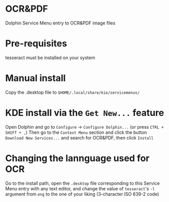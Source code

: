 # OCR&PDF
Dolphin Service Menu entry to OCR&amp;PDF image files

# Pre-requisites
tesseract must be installed on your system

# Manual install
Copy the .desktop file to `$HOME/.local/share/kio/servicemenus/`

# KDE install via the `Get New...` feature
Open Dolphin and go to `Configure` -> `Configure Dolphin...` (or press `CTRL + SHIFT + ,`)
Then go to the `Context Menu` section and click the button `Download New Services...` and search for OCR&PDF, then click `Install`

# Changing the lannguage used for OCR
Go to the install path, open the `.desktop` file corresponding to this Service Menu entry with any text editor, and change the value of `tesseract`'s `-l` argument from `eng` to the one of your liking (3-character ISO 639-2 code)
